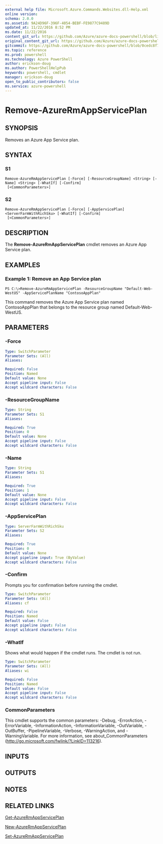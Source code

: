 ```yaml
---
external help file: Microsoft.Azure.Commands.Websites.dll-Help.xml
online version: 
schema: 2.0.0
ms.assetid: 9A24D96F-396F-4054-BEBF-FE9877C9489D
updated_at: 11/22/2016 8:52 PM
ms.date: 11/22/2016
content_git_url: https://github.com/Azure/azure-docs-powershell/blob/live/azureps-cmdlets-docs/ResourceManager/AzureRM.Websites/v2.1.0/Remove-AzureRmAppServicePlan.md
original_content_git_url: https://github.com/Azure/azure-docs-powershell/blob/live/azureps-cmdlets-docs/ResourceManager/AzureRM.Websites/v2.1.0/Remove-AzureRmAppServicePlan.md
gitcommit: https://github.com/Azure/azure-docs-powershell/blob/0cedc8f73bc96cf5ac4c69144e17b3de601fd3cc/azureps-cmdlets-docs/ResourceManager/AzureRM.Websites/v2.1.0/Remove-AzureRmAppServicePlan.md
ms.topic: reference
ms.prod: powershell
ms.technology: Azure PowerShell
author: erickson-doug
ms.author: PowerShellHelpPub
keywords: powershell, cmdlet
manager: erickson-doug
open_to_public_contributors: false
ms.service: azure-powershell
---
```


# Remove-AzureRmAppServicePlan

## SYNOPSIS
Removes an Azure App Service plan.

## SYNTAX

### S1
```
Remove-AzureRmAppServicePlan [-Force] [-ResourceGroupName] <String> [-Name] <String> [-WhatIf] [-Confirm]
 [<CommonParameters>]
```

### S2
```
Remove-AzureRmAppServicePlan [-Force] [-AppServicePlan] <ServerFarmWithRichSku> [-WhatIf] [-Confirm]
 [<CommonParameters>]
```

## DESCRIPTION
The **Remove-AzureRmAppServicePlan** cmdlet removes an Azure App Service plan.

## EXAMPLES

### Example 1: Remove an App Service plan
```
PS C:\>Remove-AzureRmAppServicePlan -ResourceGroupName "Default-Web-WestUS" -AppServicePlanName "ContosoAppPlan"
```

This command removes the Azure App Service plan named ContosoAppPlan that belongs to the resource group named Default-Web-WestUS.

## PARAMETERS

### -Force

```yaml
Type: SwitchParameter
Parameter Sets: (All)
Aliases: 

Required: False
Position: Named
Default value: None
Accept pipeline input: False
Accept wildcard characters: False
```

### -ResourceGroupName

```yaml
Type: String
Parameter Sets: S1
Aliases: 

Required: True
Position: 0
Default value: None
Accept pipeline input: False
Accept wildcard characters: False
```

### -Name

```yaml
Type: String
Parameter Sets: S1
Aliases: 

Required: True
Position: 1
Default value: None
Accept pipeline input: False
Accept wildcard characters: False
```

### -AppServicePlan

```yaml
Type: ServerFarmWithRichSku
Parameter Sets: S2
Aliases: 

Required: True
Position: 0
Default value: None
Accept pipeline input: True (ByValue)
Accept wildcard characters: False
```

### -Confirm
Prompts you for confirmation before running the cmdlet.

```yaml
Type: SwitchParameter
Parameter Sets: (All)
Aliases: cf

Required: False
Position: Named
Default value: False
Accept pipeline input: False
Accept wildcard characters: False
```

### -WhatIf
Shows what would happen if the cmdlet runs.
The cmdlet is not run.

```yaml
Type: SwitchParameter
Parameter Sets: (All)
Aliases: wi

Required: False
Position: Named
Default value: False
Accept pipeline input: False
Accept wildcard characters: False
```

### CommonParameters
This cmdlet supports the common parameters: -Debug, -ErrorAction, -ErrorVariable, -InformationAction, -InformationVariable, -OutVariable, -OutBuffer, -PipelineVariable, -Verbose, -WarningAction, and -WarningVariable. For more information, see about_CommonParameters (http://go.microsoft.com/fwlink/?LinkID=113216).

## INPUTS

## OUTPUTS

## NOTES

## RELATED LINKS

[Get-AzureRmAppServicePlan](xref:ResourceManager/AzureRM.Websites/v2.1.0/Get-AzureRmAppServicePlan.md)

[New-AzureRmAppServicePlan](xref:ResourceManager/AzureRM.Websites/v2.1.0/New-AzureRmAppServicePlan.md)

[Set-AzureRmAppServicePlan](xref:ResourceManager/AzureRM.Websites/v2.1.0/Set-AzureRmAppServicePlan.md)


